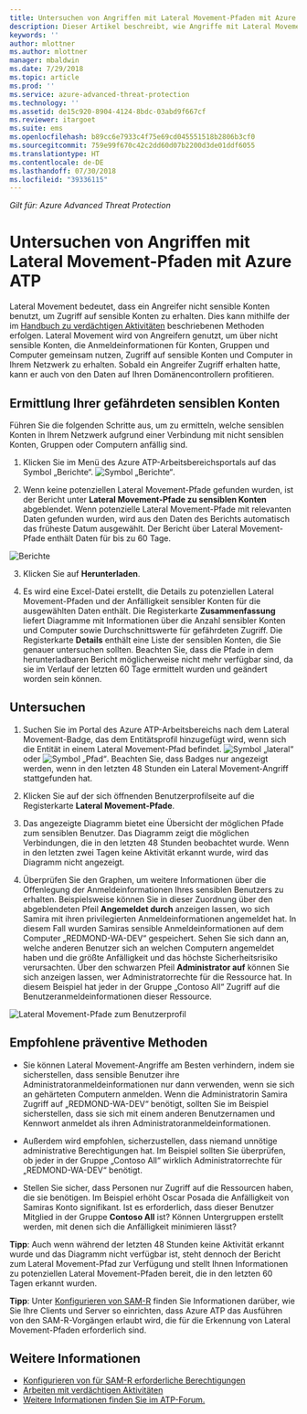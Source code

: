```yaml
---
title: Untersuchen von Angriffen mit Lateral Movement-Pfaden mit Azure ATP | Microsoft Dokumentation
description: Dieser Artikel beschreibt, wie Angriffe mit Lateral Movement-Pfaden mit Azure Advanced Threat Protection (ATP) erkannt werden können.
keywords: ''
author: mlottner
ms.author: mlottner
manager: mbaldwin
ms.date: 7/29/2018
ms.topic: article
ms.prod: ''
ms.service: azure-advanced-threat-protection
ms.technology: ''
ms.assetid: de15c920-8904-4124-8bdc-03abd9f667cf
ms.reviewer: itargoet
ms.suite: ems
ms.openlocfilehash: b89cc6e7933c4f75e69cd045551518b2806b3cf0
ms.sourcegitcommit: 759e99f670c42c2dd60d07b2200d3de01ddf6055
ms.translationtype: HT
ms.contentlocale: de-DE
ms.lasthandoff: 07/30/2018
ms.locfileid: "39336115"
---
```

*Gilt für: Azure Advanced Threat Protection*

# <a name="investigating-lateral-movement-paths-with-azure-atp"></a>Untersuchen von Angriffen mit Lateral Movement-Pfaden mit Azure ATP


Lateral Movement bedeutet, dass ein Angreifer nicht sensible Konten benutzt, um Zugriff auf sensible Konten zu erhalten. Dies kann mithilfe der im [Handbuch zu verdächtigen Aktivitäten](suspicious-activity-guide.md) beschriebenen Methoden erfolgen. Lateral Movement wird von Angreifern genutzt, um über nicht sensible Konten, die Anmeldeinformationen für Konten, Gruppen und Computer gemeinsam nutzen, Zugriff auf sensible Konten und Computer in Ihrem Netzwerk zu erhalten. Sobald ein Angreifer Zugriff erhalten hatte, kann er auch von den Daten auf Ihren Domänencontrollern profitieren.


## <a name="discovery-your-at-risk-sensitive-accounts"></a>Ermittlung Ihrer gefährdeten sensiblen Konten

Führen Sie die folgenden Schritte aus, um zu ermitteln, welche sensiblen Konten in Ihrem Netzwerk aufgrund einer Verbindung mit nicht sensiblen Konten, Gruppen oder Computern anfällig sind. 

1. Klicken Sie im Menü des Azure ATP-Arbeitsbereichsportals auf das Symbol „Berichte“. ![Symbol „Berichte“](./media/atp-report-icon.png).

2. Wenn keine potenziellen Lateral Movement-Pfade gefunden wurden, ist der Bericht unter **Lateral Movement-Pfade zu sensiblen Konten** abgeblendet. Wenn potenzielle Lateral Movement-Pfade mit relevanten Daten gefunden wurden, wird aus den Daten des Berichts automatisch das früheste Datum ausgewählt. Der Bericht über Lateral Movement-Pfade enthält Daten für bis zu 60 Tage.

 ![Berichte](./media/reports.png)

3. Klicken Sie auf **Herunterladen**.

4. Es wird eine Excel-Datei erstellt, die Details zu potenziellen Lateral Movement-Pfaden und der Anfälligkeit sensibler Konten für die ausgewählten Daten enthält. Die Registerkarte **Zusammenfassung** liefert Diagramme mit Informationen über die Anzahl sensibler Konten und Computer sowie Durchschnittswerte für gefährdeten Zugriff. Die Registerkarte **Details** enthält eine Liste der sensiblen Konten, die Sie genauer untersuchen sollten. Beachten Sie, dass die Pfade in dem herunterladbaren Bericht möglicherweise nicht mehr verfügbar sind, da sie im Verlauf der letzten 60 Tage ermittelt wurden und geändert worden sein können.


## <a name="investigate"></a>Untersuchen



1. Suchen Sie im Portal des Azure ATP-Arbeitsbereichs nach dem Lateral Movement-Badge, das dem Entitätsprofil hinzugefügt wird, wenn sich die Entität in einem Lateral Movement-Pfad befindet. ![Symbol „lateral“](./media/lateral-movement-icon.png) oder ![Symbol „Pfad“](./media/paths-icon.png). Beachten Sie, dass Badges nur angezeigt werden, wenn in den letzten 48 Stunden ein Lateral Movement-Angriff stattgefunden hat. 

2. Klicken Sie auf der sich öffnenden Benutzerprofilseite auf die Registerkarte **Lateral Movement-Pfade**. 

3. Das angezeigte Diagramm bietet eine Übersicht der möglichen Pfade zum sensiblen Benutzer. Das Diagramm zeigt die möglichen Verbindungen, die in den letzten 48 Stunden beobachtet wurde. Wenn in den letzten zwei Tagen keine Aktivität erkannt wurde, wird das Diagramm nicht angezeigt. 

4. Überprüfen Sie den Graphen, um weitere Informationen über die Offenlegung der Anmeldeinformationen Ihres sensiblen Benutzers zu erhalten. Beispielsweise können Sie in dieser Zuordnung über den abgeblendeten Pfeil **Angemeldet durch** anzeigen lassen, wo sich Samira mit ihren privilegierten Anmeldeinformationen angemeldet hat. In diesem Fall wurden Samiras sensible Anmeldeinformationen auf dem Computer „REDMOND-WA-DEV“ gespeichert. Sehen Sie sich dann an, welche anderen Benutzer sich an welchen Computern angemeldet haben und die größte Anfälligkeit und das höchste Sicherheitsrisiko verursachten. Über den schwarzen Pfeil **Administrator auf** können Sie sich anzeigen lassen, wer Administratorrechte für die Ressource hat. In diesem Beispiel hat jeder in der Gruppe „Contoso All“ Zugriff auf die Benutzeranmeldeinformationen dieser Ressource.  

 ![Lateral Movement-Pfade zum Benutzerprofil](media/user-profile-lateral-movement-paths.png)


## <a name="preventative-best-practices"></a>Empfohlene präventive Methoden

- Sie können Lateral Movement-Angriffe am Besten verhindern, indem sie sicherstellen, dass sensible Benutzer ihre Administratoranmeldeinformationen nur dann verwenden, wenn sie sich an gehärteten Computern anmelden. Wenn die Administratorin Samira Zugriff auf „REDMOND-WA-DEV“ benötigt, sollten Sie im Beispiel sicherstellen, dass sie sich mit einem anderen Benutzernamen und Kennwort anmeldet als ihren Administratoranmeldeinformationen.

- Außerdem wird empfohlen, sicherzustellen, dass niemand unnötige administrative Berechtigungen hat. Im Beispiel sollten Sie überprüfen, ob jeder in der Gruppe „Contoso All“ wirklich Administratorrechte für „REDMOND-WA-DEV“ benötigt.

- Stellen Sie sicher, dass Personen nur Zugriff auf die Ressourcen haben, die sie benötigen. Im Beispiel erhöht Oscar Posada die Anfälligkeit von Samiras Konto signifikant. Ist es erforderlich, dass dieser Benutzer Mitglied in der Gruppe **Contoso All** ist? Können Untergruppen erstellt werden, mit denen sich die Anfälligkeit minimieren lässt?

**Tipp**: Auch wenn während der letzten 48 Stunden keine Aktivität erkannt wurde und das Diagramm nicht verfügbar ist, steht dennoch der Bericht zum Lateral Movement-Pfad zur Verfügung und stellt Ihnen Informationen zu potenziellen Lateral Movement-Pfaden bereit, die in den letzten 60 Tagen erkannt wurden. 

**Tipp**: Unter [Konfigurieren von SAM-R](install-atp-step8-samr.md) finden Sie Informationen darüber, wie Sie Ihre Clients und Server so einrichten, dass Azure ATP das Ausführen von den SAM-R-Vorgängen erlaubt wird, die für die Erkennung von Lateral Movement-Pfaden erforderlich sind.


## <a name="see-also"></a>Weitere Informationen

- [Konfigurieren von für SAM-R erforderliche Berechtigungen](install-atp-step8-samr.md)
- [Arbeiten mit verdächtigen Aktivitäten](working-with-suspicious-activities.md)
- [Weitere Informationen finden Sie im ATP-Forum.](https://aka.ms/azureatpcommunity)